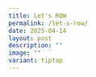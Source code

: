 ```yaml
---
title: Let's ROW
permalink: /let-s-row/
date: 2025-04-14
layout: post
description: ""
image: ""
variant: tiptap
---
```

